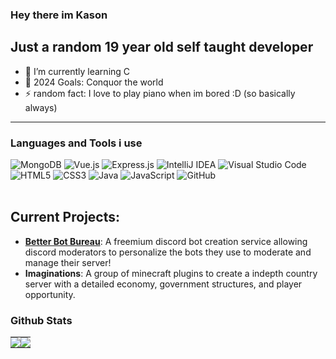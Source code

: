 ### Hey there im Kason

## Just a random 19 year old self taught developer

- 🌱 I’m currently learning C
- 🥅 2024 Goals: Conquor the world
- ⚡ random fact: I love to play piano when im bored :D (so basically always)
---
### Languages and Tools i use
![MongoDB](https://img.shields.io/badge/MongoDB-%234ea94b.svg?style=for-the-badge&logo=mongodb&logoColor=white)
![Vue.js](https://img.shields.io/badge/vuejs-%2335495e.svg?style=for-the-badge&logo=vuedotjs&logoColor=%234FC08D)
![Express.js](https://img.shields.io/badge/express.js-%23404d59.svg?style=for-the-badge&logo=express&logoColor=%2361DAFB)
![IntelliJ IDEA](https://img.shields.io/badge/IntelliJIDEA-000000.svg?style=for-the-badge&logo=intellij-idea&logoColor=white)
![Visual Studio Code](https://img.shields.io/badge/Visual%20Studio%20Code-0078d7.svg?style=for-the-badge&logo=visual-studio-code&logoColor=white)
![HTML5](https://img.shields.io/badge/html5-%23E34F26.svg?style=for-the-badge&logo=html5&logoColor=white)
	![CSS3](https://img.shields.io/badge/css3-%231572B6.svg?style=for-the-badge&logo=css3&logoColor=white)
	![Java](https://img.shields.io/badge/java-%23ED8B00.svg?style=for-the-badge&logo=java&logoColor=white)
    	![JavaScript](https://img.shields.io/badge/javascript-%23323330.svg?style=for-the-badge&logo=javascript&logoColor=%23F7DF1E)
    ![GitHub](https://img.shields.io/badge/github-%23121011.svg?style=for-the-badge&logo=github&logoColor=white)
<br>
<br>

## Current Projects:
- **[Better Bot Bureau]([https://github.com/GoldenAgeTycoon/Quest-Items](https://github.com/Better-Bot-Bureau))**: A freemium discord bot creation service allowing discord moderators to personalize the bots they use to moderate and manage their server!
- **Imaginations**: A group of minecraft plugins to create a indepth country server with a detailed economy, government structures, and player opportunity.

### Github Stats

<table>
    <tr>
        <td style="padding: 0; width=50%;">
            <img src="https://github-readme-stats.vercel.app/api?username=agentv9&show_icons=true&hide_border=true&icon_color=4F8CC9&hide_title=true&count_private=true&bg_color=00000000&text_color=A3A3A3">
        </td>
        <td style="padding: 0; width=50%;">
            <img src="https://github-readme-stats.vercel.app/api/top-langs?username=agentv9&show_icons=true&hide_border=true&icon_color=00000000&hide_title=true&count_private=true&bg_color=00000000&text_color=A3A3A3">
        </td>
    </tr>
</table>
